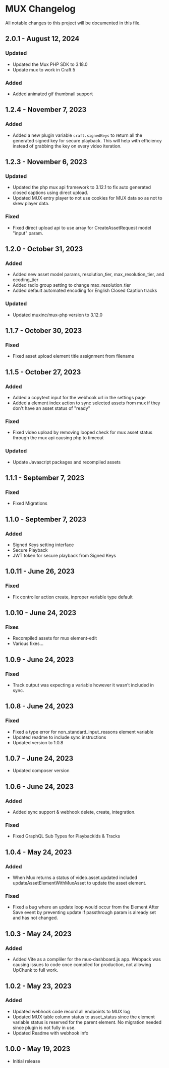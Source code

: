 # MUX Changelog

All notable changes to this project will be documented in this file.

## 2.0.1 - August 12, 2024
### Updated
 - Updated the Mux PHP SDK to 3.18.0
 - Update mux to work in Craft 5
### Added
 - Added animated gif thumbnail support

## 1.2.4 - November 7, 2023
### Added
- Added a new plugin variable `craft.signedKeys` to return all the generated signed key for secure playback.
This will help with efficiency instead of grabbing the key on every video iteration. 

## 1.2.3 - November 6, 2023
### Updated
- Updated the php mux api framework to 3.12.1 to fix auto generated closed captions using direct upload.
- Updated MUX entry player to not use cookies for MUX data so as not to skew player data.
### Fixed
- Fixed direct upload api to use array for CreateAssetRequest model "input" param. 

## 1.2.0 - October 31, 2023
### Added
- Added new asset model params, resolution_tier, max_resolution_tier, and ecoding_tier
- Added radio group setting to change max_resolution_tier
- Added default automated encoding for English Closed Caption tracks
### Updated
- Updated muxinc/mux-php version to 3.12.0 

## 1.1.7 - October 30, 2023
### Fixed
- Fixed asset upload element title assignment from filename

## 1.1.5 - October 27, 2023
### Added
- Added a copytext input for the webhook url in the settings page
- Added a element index action to sync selected assets from mux if they don't have an asset status of "ready"
### Fixed
- Fixed video upload by removing looped check for mux asset status through the mux api causing php to timeout
### Updated
- Update Javascript packages and recompiled assets

## 1.1.1 - September 7, 2023
### Fixed
- Fixed Migrations

## 1.1.0 - September 7, 2023
### Added
- Signed Keys setting interface
- Secure Playback
- JWT token for secure playback from Signed Keys

## 1.0.11 - June 26, 2023
### Fixed
- Fix controller action create, inproper variable type default

## 1.0.10 - June 24, 2023
### Fixes
- Recompiled assets for mux element-edit
- Various fixes…

## 1.0.9 - June 24, 2023
### Fixed
- Track output was expecting a variable however it wasn’t included in sync.

## 1.0.8 - June 24, 2023
### Fixed
- Fixed a type error for non_standard_input_reasons element variable
- Updated readme to include sync instructions
- Updated version to 1.0.8

## 1.0.7 - June 24, 2023
- Updated composer version

## 1.0.6 - June 24, 2023
### Added
- Added sync support & webhook delete, create, integration.
### Fixed
- Fixed GraphQL Sub Types for PlaybackIds & Tracks

## 1.0.4 - May 24, 2023
### Added
- When Mux returns a status of video.asset.updated included updateAssetElementWithMuxAsset to update the asset element. 
### Fixed
- Fixed a bug where an update loop would occur from the Element After Save event by preventing update if passthrough param is already set and has not changed.

## 1.0.3 - May 24, 2023
### Added
- Added Vite as a compliler for the mux-dashboard.js app.  Webpack was causing issues to code once compiled for production, not allowing UpChunk to full work.

## 1.0.2 - May 23, 2023
### Added
- Updated webhook code record all endpoints to MUX log
- Updated MUX table column status to asset_status since the element variable status is reserved for the parent element. No migration needed since plugin is not fully in use.
- Updated Readme with webhook info

## 1.0.0 - May 19, 2023
- Initial release
